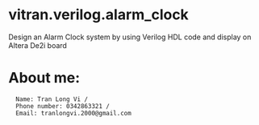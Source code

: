 # vitran.verilog.alarm_clock
Design an Alarm Clock system by using Verilog HDL code and display on Altera De2i board
# About me:
      Name: Tran Long Vi /
      Phone number: 0342863321 /
      Email: tranlongvi.2000@gmail.com
